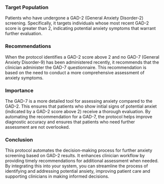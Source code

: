 ### Target Population
Patients who have undergone a GAD-2 (General Anxiety Disorder-2) screening. Specifically, it targets individuals whose most recent GAD-2 score is greater than 2, indicating potential anxiety symptoms that warrant further evaluation.

### Recommendations
When the protocol identifies a GAD-2 score above 2 and no GAD-7 (General Anxiety Disorder-9) has been administered recently, it recommends that the clinician administer the GAD-7 questionnaire. This recommendation is based on the need to conduct a more comprehensive assessment of anxiety symptoms.

### Importance
The GAD-7 is a more detailed tool for assessing anxiety compared to the GAD-2. This ensures that patients who show initial signs of potential anxiet (indicated by a GAD-2 score above 2) receive a thorough evaluation. By automating the recommendation for a GAD-7, the protocol helps improve diagnostic accuracy and ensures that patients who need further assessment are not overlooked.

### Conclusion
This protocol automates the decision-making process for further anxiety screening based on GAD-2 results. It enhances clinician workflow by providing timely recommendations for additional assessment when needed. By integrating this into your system, you can streamline the process of identifying and addressing potential ansiety, improving patient care and supporting clinicians in making informed decisions.
